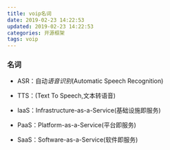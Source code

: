 ```yaml
---
title: voip名词
date: 2019-02-23 14:22:53
updated: 2019-02-23 14:22:53
categories: 开源框架
tags: voip
---
```


### 名词

- ASR：自动*语音识别*(Automatic Speech Recognition)

- TTS：(Text To Speech,文本转语音)

- IaaS：Infrastructure-as-a-Service(基础设施即服务)

- PaaS：Platform-as-a-Service(平台即服务)

- SaaS：Software-as-a-Service(软件即服务)
